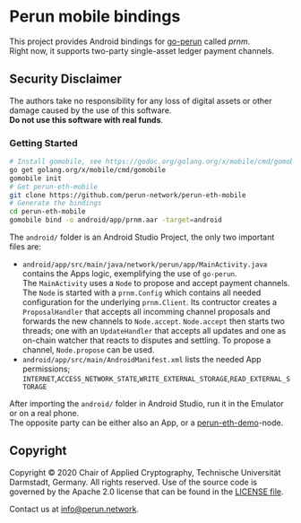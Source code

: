 # Perun mobile bindings
This project provides Android bindings for [go-perun](https://github.com/perun-network/go-perun) called *prnm*.  
Right now, it supports two-party single-asset ledger payment channels.  

## Security Disclaimer
The authors take no responsibility for any loss of digital assets or other damage caused by the use of this software.  
**Do not use this software with real funds**.

### Getting Started
```sh
# Install gomobile, see https://godoc.org/golang.org/x/mobile/cmd/gomobile
go get golang.org/x/mobile/cmd/gomobile
gomobile init
# Get perun-eth-mobile
git clone https://github.com/perun-network/perun-eth-mobile
# Generate the bindings
cd perun-eth-mobile
gomobile bind -o android/app/prnm.aar -target=android
```

The `android/` folder is an Android Studio Project, the only two important files are:  
- `android/app/src/main/java/network/perun/app/MainActivity.java` contains the Apps logic, exemplifying the use of `go-perun`.  
The `MainActivity` uses a `Node` to propose and accept payment channels.
The `Node` is started with a `prnm.Config` which contains all needed configuration for the underlying `prnm.Client`. Its contructor creates a `ProposalHandler` that accepts all incomming channel proposals and forwards the new channels to `Node.accept`. `Node.accept` then starts two threads; one with an `UpdateHandler` that accepts all updates and one as on-chain watcher that reacts to disputes and settling. To propose a channel, `Node.propose` can be used.  
- `android/app/src/main/AndroidManifest.xml` lists the needed App permissions; `INTERNET`,`ACCESS_NETWORK_STATE`,`WRITE_EXTERNAL_STORAGE`,`READ_EXTERNAL_STORAGE`

After importing the `android/` folder in Android Studio, run it in the Emulator or on a real phone.  
The opposite party can be either also an App, or a [perun-eth-demo](https://github.com/perun-network/perun-eth-demo)-node.

## Copyright
Copyright &copy; 2020 Chair of Applied Cryptography, Technische Universität Darmstadt, Germany.
All rights reserved.
Use of the source code is governed by the Apache 2.0 license that can be found in the [LICENSE file](LICENSE).

Contact us at [info@perun.network](mailto:info@perun.network).
